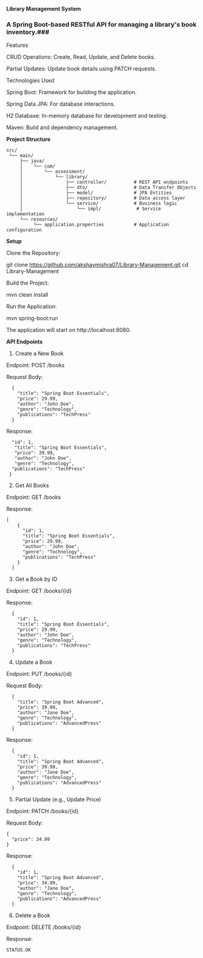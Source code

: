 **Library Management System**

### A Spring Boot-based RESTful API for managing a library's book inventory.###

Features

CRUD Operations: Create, Read, Update, and Delete books.

Partial Updates: Update book details using PATCH requests.

Technologies Used

Spring Boot: Framework for building the application.

Spring Data JPA: For database interactions.

H2 Database: In-memory database for development and testing.

Maven: Build and dependency management.

**Project Structure**

```
src/
 └── main/
     ├── java/
     │    └── com/
     │        └── assessment/
     │            └── library/
     │                ├── controller/          # REST API endpoints
     │                ├── dto/                 # Data Transfer Objects
     │                ├── model/               # JPA Entities
     │                ├── repository/          # Data access layer
     │                └── service/             # Business logic
     │                    └── impl/             # Service implementation
     └── resources/
          └── application.properties           # Application configuration
```

**Setup**

Clone the Repository:

git clone https://github.com/akshaymishra07/Library-Management.git
cd Library-Management


Build the Project:

mvn clean install


Run the Application:

mvn spring-boot:run


The application will start on http://localhost:8080.

**API Endpoints**
1. Create a New Book

Endpoint: POST /books

Request Body:
```
  {
    "title": "Spring Boot Essentials",
    "price": 29.99,
    "author": "John Doe",
    "genre": "Technology",
    "publications": "TechPress"
  }
```

Response:

 ``` {
   "id": 1,
    "title": "Spring Boot Essentials",
    "price": 29.99,
    "author": "John Doe",
    "genre": "Technology",
   "publications": "TechPress"
  }
```

2. Get All Books

Endpoint: GET /books

Response:
```
[
    {
      "id": 1,
      "title": "Spring Boot Essentials",
      "price": 29.99,
      "author": "John Doe",
      "genre": "Technology",
      "publications": "TechPress"
    }
  ]
```
3. Get a Book by ID

Endpoint: GET /books/{id}

Response:
```
  {
    "id": 1,
    "title": "Spring Boot Essentials",
    "price": 29.99,
    "author": "John Doe",
    "genre": "Technology",
    "publications": "TechPress"
  }
```
4. Update a Book

Endpoint: PUT /books/{id}

Request Body:
```
  {
    "title": "Spring Boot Advanced",
    "price": 39.99,
    "author": "Jane Doe",
    "genre": "Technology",
    "publications": "AdvancedPress"
  }
```

Response:
```
  {
    "id": 1,
    "title": "Spring Boot Advanced",
    "price": 39.99,
    "author": "Jane Doe",
    "genre": "Technology",
    "publications": "AdvancedPress"
  }
```
5. Partial Update (e.g., Update Price)

Endpoint: PATCH /books/{id}

Request Body:
  ```
  {
    "price": 34.99
  }
```

Response:
```
  {
    "id": 1,
    "title": "Spring Boot Advanced",
    "price": 34.99,
    "author": "Jane Doe",
    "genre": "Technology",
    "publications": "AdvancedPress"
  }
```
6. Delete a Book

Endpoint: DELETE /books/{id}

Response:
``` 
STATUS.OK
```
